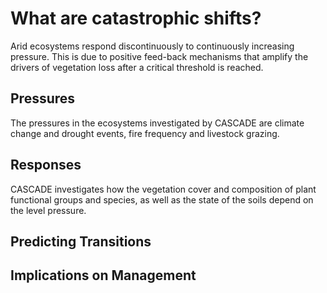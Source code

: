 # What are catastrophic shifts?

Arid ecosystems respond discontinuously to continuously increasing pressure. This is due to positive feed-back mechanisms that amplify the drivers of vegetation loss after a critical threshold is reached.

## Pressures

The pressures in the ecosystems investigated by CASCADE are climate change and drought events, fire frequency and livestock grazing.

## Responses

CASCADE investigates how the vegetation cover and composition of plant functional groups and species, as well as the state of the soils depend on the level pressure.

## Predicting Transitions


## Implications on Management

